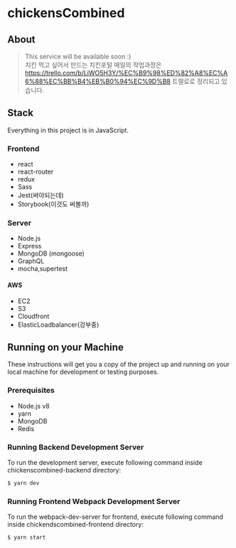 # chickensCombined

## About

> This service will be available soon :) <br/>
> 치킨 먹고 싶어서 만드는 치킨포털
> 매일의 작업과정은 https://trello.com/b/LjWO5H3Y/%EC%B9%98%ED%82%A8%EC%A6%88%EC%BB%B4%EB%B0%94%EC%9D%B8
> 트렐로로 정리되고 있습니다.

## Stack

Everything in this project is in JavaScript.

### Frontend

* react
* react-router
* redux
* Sass
* Jest(써야되는데)
* Storybook(이것도 써볼까)

### Server

* Node.js
* Express
* MongoDB (mongoose)
* GraphQL
* mocha,supertest

#### AWS

* EC2
* S3
* Cloudfront
* ElasticLoadbalancer(겅부중)

## Running on your Machine

These instructions will get you a copy of the project up and running on your local machine for development or testing purposes.

### Prerequisites

* Node.js v8
* yarn
* MongoDB
* Redis

### Running Backend Development Server

To run the development server, execute following command inside chickenscombined-backend directory:

```bash
$ yarn dev
```

### Running Frontend Webpack Development Server

To run the webpack-dev-server for frontend, execute following command inside chickendscombined-frontend directory:

```bash
$ yarn start
```
